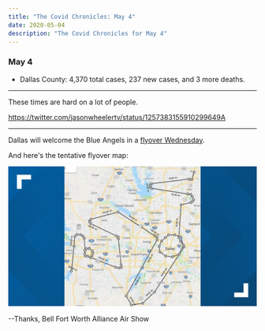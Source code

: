 ```yaml
---
title: "The Covid Chronicles: May 4"
date: 2020-05-04
description: "The Covid Chronicles for May 4"
---
```


### May 4

- Dallas County: 4,370 total cases, 237 new cases, and 3 more deaths.

---

These times are hard on a lot of people.

<https://twitter.com/jasonwheelertv/status/1257383155910299649A>

---

Dallas will welcome the Blue Angels in a [flyover Wednesday](https://www.wfaa.com/article/news/health/coronavirus/heres-when-and-where-the-navys-blue-angels-will-fly-over-the-dallas-fort-worth-area/287-7dd110fd-9f54-4d91-90d3-0af39cf36a88).

And here's the tentative flyover map:

![Map of Blue Angels Dallas, TX Flyover](blue-angels.jpg)

--Thanks, Bell Fort Worth Alliance Air Show
